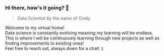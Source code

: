 ### Hi there, how's it going? 👋

> Data Scientist by the name of Cindy

Welcome to my virtual home!  
Data science is constantly evolving meaning my learning will be endless. This is where I will be continuously learning through new projects as well as finding improvements to existing ones!  
Feel free to reach out, always down for a chat! :)

<!--
**cwong690/cwong690** is a ✨ _special_ ✨ repository because its `README.md` (this file) appears on your GitHub profile.

Here are some ideas to get you started:

- 🔭 I’m currently working on ...
- 🌱 I’m currently learning ...
- 👯 I’m looking to collaborate on ...
- 💬 Ask me about ...
- 📫 How to reach me: ...
- ⚡ Fun fact: ...
-->
